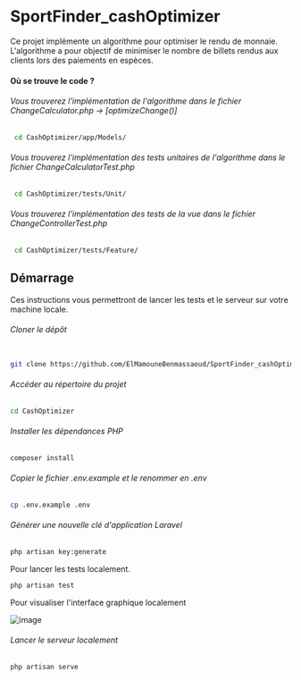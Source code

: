 # SportFinder_cashOptimizer


Ce projet implémente un algorithme pour optimiser le rendu de monnaie. L'algorithme a pour objectif de minimiser le nombre de billets rendus aux clients lors des paiements en espèces.

#### Où se trouve le code ?
###### Vous trouverez l'implémentation de l'algorithme dans le fichier ChangeCalculator.php -> [optimizeChange()]
```bash
 cd CashOptimizer/app/Models/
```
######  Vous trouverez l'implémentation des tests unitaires de l'algorithme dans le fichier ChangeCalculatorTest.php
```bash
 cd CashOptimizer/tests/Unit/
```
###### Vous trouverez l'implémentation des tests de la vue dans le fichier ChangeControllerTest.php
```bash
 cd CashOptimizer/tests/Feature/
```

## Démarrage

Ces instructions vous permettront de lancer les tests et le serveur sur votre machine locale.
###### Cloner le dépôt
```bash

git clone https://github.com/ElMamouneBenmassaoud/SportFinder_cashOptimizer.git
```
###### Accéder au répertoire du projet
```bash
cd CashOptimizer
```
###### Installer les dépendances PHP
```bash
composer install
```
###### Copier le fichier .env.example et le renommer en .env

```bash
cp .env.example .env
```
###### Générer une nouvelle clé d'application Laravel
```bash
php artisan key:generate
```

Pour lancer les tests localement.
```bash
php artisan test
```

Pour visualiser l'interface graphique localement

![image](https://github.com/ElMamouneBenmassaoud/SportFinder_cashOptimizer/assets/101842968/df049019-56c3-4487-be3e-c8e629064a97)

###### Lancer le serveur localement
```bash
php artisan serve
```
